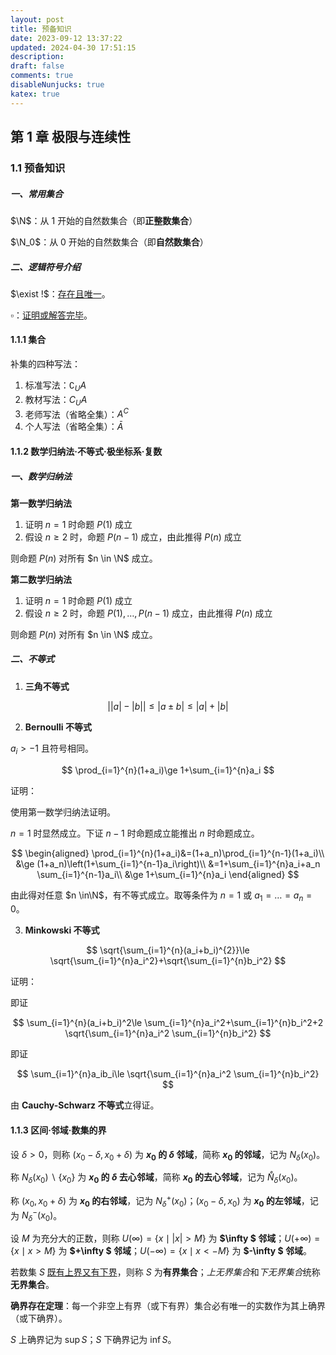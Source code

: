 ```yaml
---
layout: post
title: 预备知识
date: 2023-09-12 13:37:22
updated: 2024-04-30 17:51:15
description:
draft: false
comments: true
disableNunjucks: true
katex: true
---
```


## 第 1 章 极限与连续性

### 1.1 预备知识

##### 一、常用集合

$\N$：从 $1$ 开始的自然数集合（即**正整数集合**）

$\N_0$：从 $0$ 开始的自然数集合（即**自然数集合**）

##### 二、逻辑符号介绍

$\exist !$：<u>存在且唯一</u>。

$\square$：<u>证明或解答完毕</u>。

#### 1.1.1 集合

补集的四种写法：

1. 标准写法：$\complement_UA$
2. 教材写法：$C_UA$
3. 老师写法（省略全集）：$A^C$
4. 个人写法（省略全集）：$\bar{A}$

#### 1.1.2 数学归纳法·不等式·极坐标系·复数

##### 一、数学归纳法

**第一数学归纳法**

1. 证明 $n=1$ 时命题 $P(1)$ 成立
2. 假设 $n\ge 2$ 时，命题 $P(n-1)$ 成立，由此推得 $P(n)$ 成立

则命题 $P(n)$ 对所有 $n \in \N$ 成立。

**第二数学归纳法**

1. 证明 $n=1$ 时命题 $P(1)$ 成立
2. 假设 $n\ge 2$ 时，命题 $P(1),\, \dots ,\,P(n-1)$ 成立，由此推得 $P(n)$ 成立

则命题 $P(n)$ 对所有 $n \in \N$ 成立。

##### 二、不等式

1. **三角不等式**

$$
\bigl\lvert |a|-|b|\bigr\rvert \le |a\pm b|\le |a|+|b|
$$

2. **Bernoulli 不等式**

$a_i>-1$ 且符号相同。

$$
\prod_{i=1}^{n}(1+a_i)\ge 1+\sum_{i=1}^{n}a_i
$$

证明：

使用第一数学归纳法证明。

$n=1$ 时显然成立。下证 $n-1$ 时命题成立能推出 $n$ 时命题成立。

$$
\begin{aligned}
\prod_{i=1}^{n}(1+a_i)&=(1+a_n)\prod_{i=1}^{n-1}(1+a_i)\\
&\ge (1+a_n)\left(1+\sum_{i=1}^{n-1}a_i\right)\\
&=1+\sum_{i=1}^{n}a_i+a_n \sum_{i=1}^{n-1}a_i\\
&\ge 1+\sum_{i=1}^{n}a_i
\end{aligned}
$$

$$
\tag*{$\square$}
$$

由此得对任意 $n \in\N$，有不等式成立。取等条件为 $n=1$ 或 $a_1=\dots=a_n=0$。

3. **Minkowski 不等式**

$$
\sqrt{\sum_{i=1}^{n}(a_i+b_i)^{2}}\le \sqrt{\sum_{i=1}^{n}a_i^2}+\sqrt{\sum_{i=1}^{n}b_i^2}
$$

证明：

即证

$$
\sum_{i=1}^{n}(a_i+b_i)^2\le \sum_{i=1}^{n}a_i^2+\sum_{i=1}^{n}b_i^2+2 \sqrt{\sum_{i=1}^{n}a_i^2 \sum_{i=1}^{n}b_i^2}
$$

即证

$$
\sum_{i=1}^{n}a_ib_i\le \sqrt{\sum_{i=1}^{n}a_i^2 \sum_{i=1}^{n}b_i^2}
$$

$$
\tag*{$\square$}
$$

由 **Cauchy-Schwarz 不等式**立得证。

#### 1.1.3 区间·邻域·数集的界

设 $\delta>0$，则称 $(x_0-\delta,\,x_0+\delta)$ 为 **$x_0$ 的 $\delta$ 邻域**，简称 **$x_0$ 的邻域**，记为 $N_{\delta}(x_0)$。

称 $N_{\delta}(x_0)\backslash \lbrace x_0 \rbrace$ 为 **$x_0$ 的 $\delta$ 去心邻域**，简称 **$x_0$ 的去心邻域**，记为 $\mathring{N}_{\delta}(x_0)$。

称 $(x_0,\,x_0+\delta)$ 为 **$x_0$ 的右邻域**，记为 $N_{\delta}^{+}(x_0)$；$(x_0-\delta,\,x_0)$ 为 **$x_0$ 的左邻域**，记为 $N_{\delta}^{-}(x_0)$。

设 $M$ 为充分大的正数，则称 $U(\infty )=\lbrace x \mid |x|>M\rbrace$ 为 **$\infty $ 邻域**；$U(+\infty )=\lbrace x \mid x>M\rbrace$ 为 **$+\infty $ 邻域**；$U(-\infty )=\lbrace x\mid x< -M\rbrace$ 为 **$-\infty $ 邻域**。

若数集 $S$ <u>既有上界又有下界</u>，则称 $S$ 为**有界集合**；*上无界集合*和*下无界集合*统称**无界集合**。

**确界存在定理**：每一个非空上有界（或下有界）集合必有唯一的实数作为其上确界（或下确界）。

$S$ 上确界记为 $\sup S$；$S$ 下确界记为 $\inf S$。
